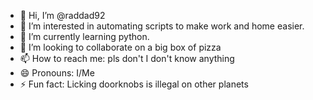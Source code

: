 - 👋 Hi, I’m @raddad92
- 👀 I’m interested in automating scripts to make work and home easier.
- 🌱 I’m currently learning python.
- 💞️ I’m looking to collaborate on a big box of pizza
- 📫 How to reach me: pls don't I don't know anything
- 😄 Pronouns: I/Me
- ⚡ Fun fact: Licking doorknobs is illegal on other planets

<!---
raddad92/raddad92 is a ✨ special ✨ repository because its `README.md` (this file) appears on your GitHub profile.
You can click the Preview link to take a look at your changes.
--->
